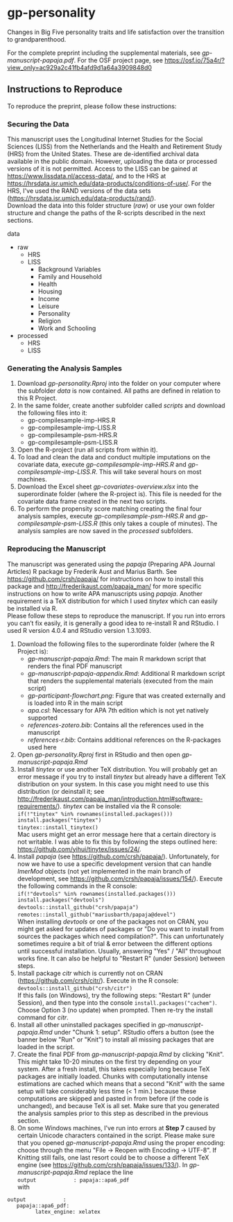 # gp-personality
Changes in Big Five personality traits and life satisfaction over the transition to grandparenthood.

For the complete preprint including the supplemental materials, see *gp-manuscript-papaja.pdf*.
For the OSF project page, see https://osf.io/75a4r/?view_only=ac929a2c41fb4afd9d1a64a3909848d0

## Instructions to Reproduce

To reproduce the preprint, please follow these instructions:

### Securing the Data

This manuscript uses the Longitudinal Internet Studies for the Social Sciences (LISS) from the Netherlands and the Health and Retirement Study (HRS) from the United States. These are de-identified archival data available in the public domain. However, uploading the data or processed versions of it is not permitted. Access to the LISS can be gained at https://www.lissdata.nl/access-data/, and to the HRS at https://hrsdata.isr.umich.edu/data-products/conditions-of-use/. For the HRS, I've used the RAND versions of the data sets (https://hrsdata.isr.umich.edu/data-products/rand/).  
Download the data into this folder structure (*raw*) or use your own folder structure and change the paths of the R-scripts described in the next sections. 

data

* raw
    + HRS 
    + LISS 
        - Background Variables
        - Family and Household
        - Health
        - Housing
        - Income
        - Leisure
        - Personality
        - Religion
        - Work and Schooling
* processed
    + HRS 
    + LISS 

### Generating the Analysis Samples

1. Download *gp-personality.Rproj* into the folder on your computer where the subfolder *data* is now contained. All paths are defined in relation to this R Project.  
2. In the same folder, create another subfolder called *scripts* and download the following files into it:
    + gp-compilesample-imp-HRS.R  
    + gp-compilesample-imp-LISS.R  
    + gp-compilesample-psm-HRS.R  
    + gp-compilesample-psm-LISS.R  
3. Open the R-project (run all scripts from within it).  
4. To load and clean the data and conduct multiple imputations on the covariate data, execute *gp-compilesample-imp-HRS.R* and *gp-compilesample-imp-LISS.R*. This will take several hours on most machines.  
5. Download the Excel sheet *gp-covariates-overview.xlsx* into the superordinate folder (where the R-project is). This file is needed for the covariate data frame created in the next two scripts.  
6. To perform the propensity score matching creating the final four analysis samples, execute *gp-compilesample-psm-HRS.R* and *gp-compilesample-psm-LISS.R* (this only takes a couple of minutes). The analysis samples are now saved in the *processed* subfolders.  

### Reproducing the Manuscript

The manuscript was generated using the *papaja* (Preparing APA Journal Articles) R package by Frederik Aust and Marius Barth. See https://github.com/crsh/papaja/ for instructions on how to install this package and http://frederikaust.com/papaja_man/ for more specific instructions on how to write APA manuscripts using *papaja*. Another requirement is a TeX distribution for which I used *tinytex* which can easily be installed via R.  
Please follow these steps to reproduce the manuscript. If you run into errors you can’t fix easily, it is generally a good idea to re-install R and RStudio. I used R version 4.0.4 and RStudio version 1.3.1093.  

1. Download the following files to the superordinate folder (where the R Project is):
    + *gp-manuscript-papaja.Rmd*: The main R markdown script that renders the final PDF manuscript
    + *gp-manuscript-papaja-appendix.Rmd*: Additional R markdown script that renders the supplemental materials (executed from the main script)
    + *gp-participant-flowchart.png*: Figure that was created externally and is loaded into R in the main script
    + *apa.csl*: Necessary for APA 7th edition which is not yet natively supported
    + *references-zotero.bib*: Contains all the references used in the manuscript
    + *references-r.bib*: Contains additional references on the R-packages used here
2. Open *gp-personality.Rproj* first in RStudio and then open *gp-manuscript-papaja.Rmd*  
3. Install *tinytex* or use another TeX distribution. You will probably get an error message if you try to install *tinytex* but already have a different TeX distribution on your system. In this case you might need to use this distribution (or deinstall it; see http://frederikaust.com/papaja_man/introduction.html#software-requirements/). *tinytex* can be installed via the R console:  
`if(!"tinytex" %in% rownames(installed.packages())) install.packages("tinytex")`  
`tinytex::install_tinytex()`  
Mac users might get an error message here that a certain directory is not writable. I was able to fix this by following the steps outlined here: https://github.com/yihui/tinytex/issues/24/.  
4. Install *papaja* (see https://github.com/crsh/papaja/). Unfortunately, for now we have to use a specific development version that can handle *lmerMod* objects (not yet implemented in the main branch of development, see https://github.com/crsh/papaja/issues/154/). Execute the following commands in the R console:  
`if(!"devtools" %in% rownames(installed.packages())) install.packages("devtools")`  
`devtools::install_github("crsh/papaja")`  
`remotes::install_github("mariusbarth/papaja@devel")`  
When installing *devtools* or one of the packages not on CRAN, you might get asked for updates of packages or "Do you want to install from sources the packages which need compilation?". This can unfortunately sometimes require a bit of trial & error between the different options until successful installation. Usually, answering "Yes" / "All" throughout works fine. It can also be helpful to "Restart R" (under Session) between steps.  
5. Install package *citr* which is currently not on CRAN (https://github.com/crsh/citr/). Execute in the R console:  
`devtools::install_github("crsh/citr")`  
If this fails (on Windows), try the following steps: "Restart R" (under Session), and then type into the console `install.packages("cachem")`. Choose Option 3 (no update) when prompted. Then re-try the install command for *citr*.  
6. Install all other uninstalled packages specified in *gp-manuscript-papaja.Rmd* under "Chunk 1: setup". RStudio offers a button (see the banner below "Run" or "Knit") to install all missing packages that are loaded in the script.  
7. Create the final PDF from *gp-manuscript-papaja.Rmd* by clicking "Knit". This might take 10-20 minutes on the first try depending on your system. After a fresh install, this takes especially long because TeX packages are initially loaded. Chunks with computationally intense estimations are cached which means that a second "Knit" with the same setup will take considerably less time (< 1 min.) because these computations are skipped and pasted in from before (if the code is unchanged), and because TeX is all set. Make sure that you generated the analysis samples prior to this step as described in the previous section.  
8. On some Windows machines, I've run into errors at **Step 7** caused by certain Unicode characters contained in the script. Please make sure that you opened *gp-manuscript-papaja.Rmd* using the proper encoding: choose through the menu "File -> Reopen with Encoding -> UTF-8". If Knitting still fails, one last resort could be to choose a different TeX engine (see https://github.com/crsh/papaja/issues/133/). In *gp-manuscript-papaja.Rmd* replace the line  
`output            : papaja::apa6_pdf`  
with  
```
output            :
   papaja::apa6_pdf: 
         latex_engine: xelatex
```




